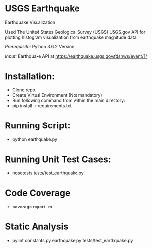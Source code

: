# USGS Earthquake

Earthquake Visualization

Used The United States Geological Survey (USGS) USGS.gov API for plotting histogram visualization from earthquake magnitude data

*Prerequisite:* Python 3.6.2 Version

*Input:* Earthquake API at https://earthquake.usgs.gov/fdsnws/event/1/

# Installation:

- Clone repo.
- Create Virtual Environment (Not mandatory)
- Run following command from within the main directory:
- pip install -r requirements.txt

# Running Script:
- python earthquake.py

# Running Unit Test Cases:
- nosetests tests/test_earthquake.py

# Code Coverage
- coverage report -m

# Static Analysis
- pylint constants.py earthquake.py tests/test_earthquake.py

